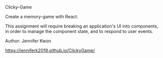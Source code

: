 Clicky-Game

Create a memory-game with React. 

This assignment will require breaking an application's UI into components, in order to manage the component state, and to respond to user events.

Author: Jennifer Kwon

https://jenniferk2019.github.io/ClickyGame/
